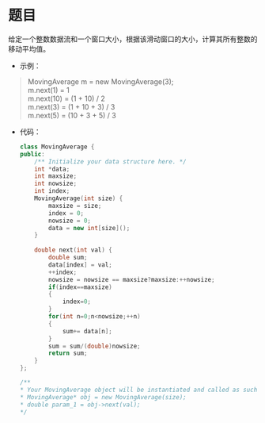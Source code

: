 # 题目
给定一个整数数据流和一个窗口大小，根据该滑动窗口的大小，计算其所有整数的移动平均值。

* 示例：
>MovingAverage m = new MovingAverage(3);<br>
m.next(1) = 1<br>
m.next(10) = (1 + 10) / 2<br>
m.next(3) = (1 + 10 + 3) / 3<br>
m.next(5) = (10 + 3 + 5) / 3


* 代码：
    ```C++
    class MovingAverage {
    public:
        /** Initialize your data structure here. */
        int *data;
        int maxsize;
        int nowsize;
        int index;
        MovingAverage(int size) {
            maxsize = size;
            index = 0;
            nowsize = 0;
            data = new int[size]();
        }
        
        double next(int val) {
            double sum;
            data[index] = val;
            ++index;
            nowsize = nowsize == maxsize?maxsize:++nowsize;
            if(index==maxsize)
            {
                index=0;
            }
            for(int n=0;n<nowsize;++n)
            {
                sum+= data[n];
            }
            sum = sum/(double)nowsize;
            return sum;
        }
    };

    /**
    * Your MovingAverage object will be instantiated and called as such:
    * MovingAverage* obj = new MovingAverage(size);
    * double param_1 = obj->next(val);
    */
    ```
